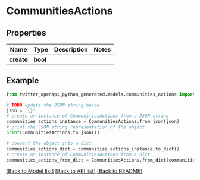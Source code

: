 # CommunitiesActions


## Properties

Name | Type | Description | Notes
------------ | ------------- | ------------- | -------------
**create** | **bool** |  | 

## Example

```python
from twitter_openapi_python_generated.models.communities_actions import CommunitiesActions

# TODO update the JSON string below
json = "{}"
# create an instance of CommunitiesActions from a JSON string
communities_actions_instance = CommunitiesActions.from_json(json)
# print the JSON string representation of the object
print(CommunitiesActions.to_json())

# convert the object into a dict
communities_actions_dict = communities_actions_instance.to_dict()
# create an instance of CommunitiesActions from a dict
communities_actions_from_dict = CommunitiesActions.from_dict(communities_actions_dict)
```
[[Back to Model list]](../README.md#documentation-for-models) [[Back to API list]](../README.md#documentation-for-api-endpoints) [[Back to README]](../README.md)


